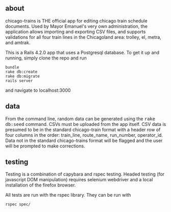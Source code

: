## about
chicago-trains is THE official app for editing chicago train schedule documents. Used by Mayor Emanuel's very own administration, the application allows importing and exporting CSV files, and supports validations for all four train lines in the Chicagoland area: trolley, el, metra, and amtrak.

This is a Rails 4.2.0 app that uses a Postgresql database. To get it up and running, simply clone the repo and run

```
bundle
rake db:create
rake db:migrate
rails server
```

and navigate to localhost:3000

## data

From the command line, random data can be generated using the <tt>rake db:seed</tt> command. CSVs must be uploaded from the app itself. CSV data is presumed to be in the standard chicago-train format with a header row of four columns in the order: train_line, route_name, run_number, operator_id. Data not in the standard chicago-trains format will be flagged and the user will be prompted to make corrections.

## testing

Testing is a combination of capybara and rspec testing. Headed testing (for javascript DOM manipulation) requires selenium webdriver and a local installation of the firefox browser.

All tests are run with the rspec library. They can be run with
```
rspec spec/
```
